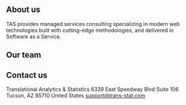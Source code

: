 ## About us
TAS provides managed services consulting specializing in modern web technologies built with cutting-edge methodologies, and delivered in Software as a Service.

## Our team


## Contact us

Translational Analytics & Statistics
6339 East Speedway Blvd
Suite 106
Tucson, AZ 85710
United States
[support@trans-stat.com](mailto:support@trans-stat.com)
